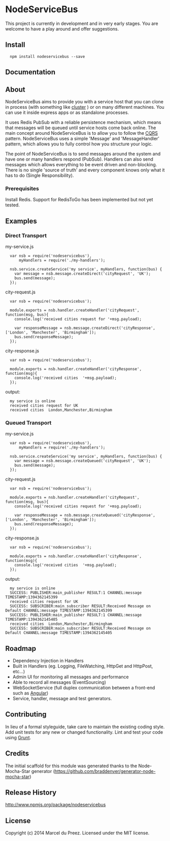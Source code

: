 # NodeServiceBus

This project is currently in development and in very early stages. You are welcome to have a play around and offer suggestions.

## Install

      npm install nodeservicebus --save

## Documentation

## About

NodeServiceBus aims to provide you with a service host that you can clone in process (with something like [cluster](http://nodejs.org/api/cluster.html) ) or on many different machines.
You can use it inside express apps or as standalone processes.

It uses Redis PubSub with a reliable persistence mechanism, which means that messages will be queued until service hosts come back online.
The main concept around NodeServiceBus is to allow you to follow the [CQRS](http://en.wikipedia.org/wiki/Command%E2%80%93query_separation) pattern. NodeServiceBus uses a simple 'Message' and 'MessageHandler' pattern, which allows you to fully control how you structure your logic.

The point of NodeServiceBus is to send messages around the system and have one or many handlers respond (PubSub).
Handlers can also send messages which allows everything to be event driven and non-blocking. There is no single 'source of truth' and every component knows only what it has to do (Single Responsibility).

### Prerequisites
Install Redis. Support for RedisToGo has been implemented but not yet tested.

## Examples

### Direct Transport
my-service.js

      var nsb = require('nodeservicebus'),
          myHandlers = require('./my-handlers');

      nsb.service.createService('my service', myHandlers, function(bus) {
        var message = nsb.message.createDirect('cityRequest', 'UK');
        bus.send(message);
      });

city-request.js

      var nsb = require('nodeservicebus');

      module.exports = nsb.handler.createHandler('cityRequest', function(msg, bus){
        console.log('received cities request for '+msg.payload);

        var responseMessage = nsb.message.createDirect('cityResponse', ['London', 'Manchester', 'Birmingham']);
        bus.send(responseMessage);
      });

city-response.js

      var nsb = require('nodeservicebus');

      module.exports = nsb.handler.createHandler('cityResponse', function(msg){
        console.log('received cities  '+msg.payload);
      });

output:

      my service is online
      received cities request for UK
      received cities  London,Manchester,Birmingham

### Queued Transport

my-service.js

      var nsb = require('nodeservicebus'),
          myHandlers = require('./my-handlers');

      nsb.service.createService('my service', myHandlers, function(bus) {
        var message = nsb.message.createQueued('cityRequest', 'UK');
        bus.send(message);
      });

city-request.js

      var nsb = require('nodeservicebus');

      module.exports = nsb.handler.createHandler('cityRequest', function(msg, bus){
        console.log('received cities request for '+msg.payload);

        var responseMessage = nsb.message.createQueued('cityResponse', ['London', 'Manchester', 'Birmingham']);
        bus.send(responseMessage);
      });

city-response.js

      var nsb = require('nodeservicebus');

      module.exports = nsb.handler.createHandler('cityResponse', function(msg){
        console.log('received cities  '+msg.payload);
      });

output:

      my service is online
      SUCCESS: PUBLISHER:main_publisher RESULT:1 CHANNEL:message TIMESTAMP:1394362145399
      received cities request for UK
      SUCCESS: SUBSCRIBER:main_subscriber RESULT:Received Message on Default CHANNEL:message TIMESTAMP:1394362145399
      SUCCESS: PUBLISHER:main_publisher RESULT:1 CHANNEL:message TIMESTAMP:1394362145405
      received cities  London,Manchester,Birmingham
      SUCCESS: SUBSCRIBER:main_subscriber RESULT:Received Message on Default CHANNEL:message TIMESTAMP:1394362145405

## Roadmap

+ Dependency Injection in Handlers
+ Built in Handlers (eg. Logging, FileWatching, HttpGet and HttpPost, etc...)
+ Admin UI for monitoring all messages and performance
+ Able to record all messages (EventSourcing)
+ WebSocketService (full duplex communication between a front-end such as [Angular](http://angularjs.org/))
+ Service, handler, message and test generators.

## Contributing
In lieu of a formal styleguide, take care to maintain the existing coding style. Add unit tests for any new or changed functionality. Lint and test your code using [Grunt](http://gruntjs.com/).

## Credits
The initial scaffold for this module was generated thanks to the Node-Mocha-Star generator (https://github.com/braddenver/generator-node-mocha-star)

## Release History
http://www.npmjs.org/package/nodeservicebus

## License
Copyright (c) 2014 Marcel du Preez. Licensed under the MIT license.
